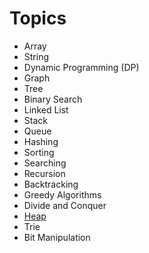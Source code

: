 # Topics

- Array
- String
- Dynamic Programming (DP)
- Graph
- Tree
- Binary Search
- Linked List
- Stack
- Queue
- Hashing
- Sorting
- Searching
- Recursion
- Backtracking
- Greedy Algorithms
- Divide and Conquer
- [Heap](https://stackoverflow.com/questions/2501457/what-do-i-use-for-a-max-heap-implementation-in-python)
- Trie
- Bit Manipulation
